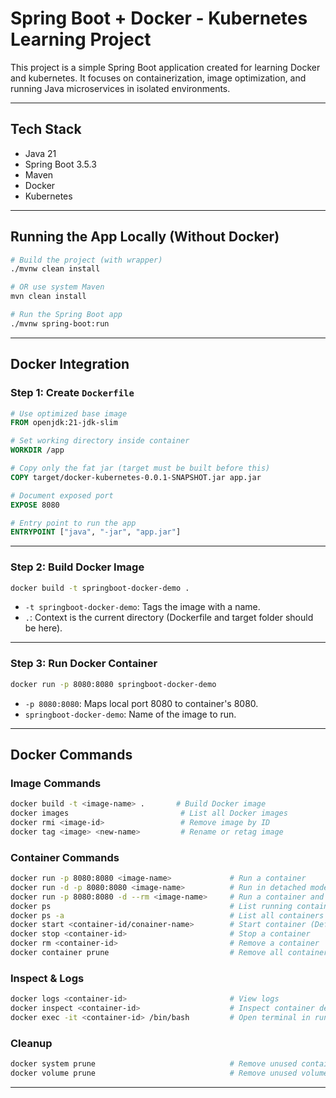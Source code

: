 
# Spring Boot + Docker - Kubernetes Learning Project

This project is a simple Spring Boot application created for learning Docker and kubernetes. It focuses on containerization, image optimization, and running Java microservices in isolated environments.

---
## Tech Stack

- Java 21
- Spring Boot 3.5.3
- Maven
- Docker
- Kubernetes
---

## Running the App Locally (Without Docker)

```bash
# Build the project (with wrapper)
./mvnw clean install

# OR use system Maven
mvn clean install

# Run the Spring Boot app
./mvnw spring-boot:run
````
---

## Docker Integration

### Step 1: Create `Dockerfile`

```Dockerfile
# Use optimized base image
FROM openjdk:21-jdk-slim

# Set working directory inside container
WORKDIR /app

# Copy only the fat jar (target must be built before this)
COPY target/docker-kubernetes-0.0.1-SNAPSHOT.jar app.jar

# Document exposed port
EXPOSE 8080

# Entry point to run the app
ENTRYPOINT ["java", "-jar", "app.jar"]
```
---

### Step 2: Build Docker Image
```bash
docker build -t springboot-docker-demo .
```
* `-t springboot-docker-demo`: Tags the image with a name.
* `.`: Context is the current directory (Dockerfile and target folder should be here).
---

### Step 3: Run Docker Container
```bash
docker run -p 8080:8080 springboot-docker-demo
```

* `-p 8080:8080`: Maps local port 8080 to container's 8080.
* `springboot-docker-demo`: Name of the image to run.
---

## Docker Commands
### Image Commands
```bash
docker build -t <image-name> .       # Build Docker image
docker images                         # List all Docker images
docker rmi <image-id>                 # Remove image by ID
docker tag <image> <new-name>         # Rename or retag image
```

### Container Commands
```bash
docker run -p 8080:8080 <image-name>             # Run a container
docker run -d -p 8080:8080 <image-name>          # Run in detached mode (in background)
docker run -p 8080:8080 -d --rm <image-name>     # Run a container and remove container automatically on exit ( --rm tag used to clear container automatically once conatiner is stoped)
docker ps                                        # List running containers
docker ps -a                                     # List all containers (running + stopped)
docker start <container-id/conainer-name>        # Start container (Default is detached mode)
docker stop <container-id>                       # Stop a container
docker rm <container-id>                         # Remove a container
docker container prune                           # Remove all container at once
```

### Inspect & Logs
```bash
docker logs <container-id>                       # View logs
docker inspect <container-id>                    # Inspect container details
docker exec -it <container-id> /bin/bash         # Open terminal in running container
```

### Cleanup
```bash
docker system prune                              # Remove unused containers/images/networks
docker volume prune                              # Remove unused volumes
```
---
